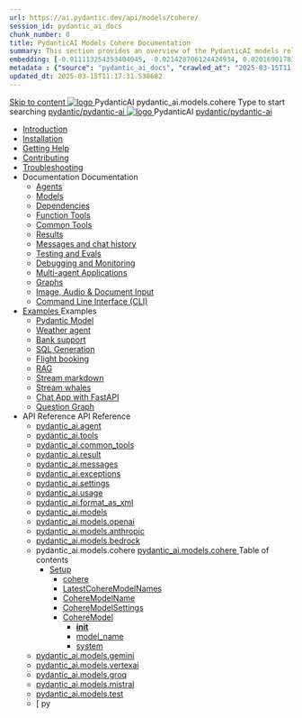```yaml
---
url: https://ai.pydantic.dev/api/models/cohere/
session_id: pydantic_ai_docs
chunk_number: 0
title: PydanticAI Models Cohere Documentation
summary: This section provides an overview of the PydanticAI models related to Cohere, directing users to relevant documentation and resources, including installation, help, contributing, and troubleshooting guidelines.
embedding: [-0.011113254353404045, -0.021428706124424934, 0.02016901783645153, 0.011582138948142529, 0.01811152510344982, 0.033199798315763474, -0.013800590299069881, 0.006151480134576559, 9.660894284024835e-05, 0.01640394702553749, 0.0047973147593438625, -0.08129191398620605, -0.01662789098918438, -0.029000835493206978, -0.015620141290128231, -0.018755367025732994, -0.024927841499447823, 0.009622622281312943, 0.015620141290128231, 0.04951976612210274, 0.021092789247632027, 0.0006285322015173733, 0.009979534894227982, 0.016459932550787926, 0.02306630089879036, 0.019245244562625885, -0.015718117356300354, 0.07826866209506989, 0.0019087784457951784, -0.03616706281900406, 0.04823208227753639, -0.013877571560442448, -0.021904587745666504, -0.00024931339430622756, -0.04417308792471886, -0.007929041050374508, -0.02475988306105137, 0.008474905975162983, -0.012121004983782768, 0.051535267382860184, 0.007684101350605488, -0.03980616480112076, 0.047420285642147064, 0.0017390702851116657, -0.05699392035603523, 0.0005847930442541838, -0.005175221245735884, 0.019973065704107285, 0.015228237956762314, 0.012960798107087612, -0.06343232840299606, -0.00015910131332930177, -0.02816104330122471, 0.0055181365460157394, -0.01566212996840477, -0.010483410209417343, -0.019637148827314377, 0.034795403480529785, -0.005486644338816404, -0.04733630642294884, 0.00513323163613677, -0.011645123362541199, 0.0026383481454104185, 0.04336128756403923, -0.040869902819395065, -0.01413650717586279, -0.06253655254840851, 0.005864551290869713, -0.04358523339033127, -0.00783806387335062, 0.02294033206999302, 0.05063948780298233, -0.052179109305143356, -0.03664294630289078, -0.019973065704107285, -0.03023253008723259, 0.005028257612138987, 0.08269157260656357, -0.010532397776842117, -0.024969831109046936, -0.0013130506267771125, 0.021666647866368294, 0.04590865597128868, -0.022436456754803658, -0.014192493632435799, -0.02063090354204178, -0.023654155433177948, 0.015424189157783985, -0.05184319242835045, -0.025571681559085846, -0.02260441519320011, -0.0037370766513049603, -0.021442702040076256, -0.016082026064395905, 0.08806624263525009, -0.015018289908766747, 0.013219733722507954, -0.02488585188984871, -0.004909287206828594, 0.03294786065816879, 0.005077245645225048, -0.04126180708408356, -0.06970278173685074, 0.04422907158732414, 0.04285741224884987, 0.0005707964883185923, 0.005077245645225048, -0.04215758293867111, -0.01462638657540083, 0.02733524702489376, -0.1029585599899292, -0.013016783632338047, -0.011449171230196953, -0.0044823926873505116, -0.060073159635066986, -0.01834946684539318, 0.00048769201384857297, 0.03230401873588562, -0.036474987864494324, -0.03303183987736702, -0.026075556874275208, -0.0026051064487546682, 0.039162322878837585, 0.031772151589393616, 0.03972218558192253, 0.016571905463933945, 0.009384681470692158, -0.03375966101884842, -0.05906540900468826, -0.05587419494986534, 0.013226732611656189, -0.0028447972144931555, 0.008474905975162983, -0.003385413670912385, -0.02257642149925232, -0.0009570135734975338, -0.03487938269972801, 0.0032839386258274317, -0.019497182220220566, 0.009678608737885952, 0.013821585103869438, -0.028720904141664505, 0.016711870208382607, 0.012407934293150902, -0.011260217987000942, 0.036614954471588135, -0.02877688966691494, -0.03434751555323601, -0.040729936212301254, 0.027363238856196404, 0.031044330447912216, -0.00045095107634551823, -0.019007304683327675, 0.005045753438025713, -0.03790263459086418, 0.01819550432264805, -0.0016909572295844555, 0.028608931228518486, -0.004093988332897425, -0.047084368765354156, -0.013989543542265892, 0.04946377873420715, -0.044620975852012634, -0.002479137387126684, -0.029644675552845, -0.01847543567419052, -0.08274755626916885, 0.001429396797902882, -0.0687510147690773, -0.05475447326898575, -0.009650615975260735, -0.001695331186056137, -0.04408910870552063, -0.006375425029546022, 0.020672893151640892, -0.03325578197836876, -0.028203032910823822, -0.020938826724886894, -0.04212959110736847, -0.017299726605415344, 0.0013506662799045444, -0.0067218393087387085, -0.04053398594260216, -0.01208601426333189, -0.018657390028238297, 0.012729855254292488, -0.007208219263702631, 0.010735347867012024, -0.014017537236213684, 0.06483197957277298, 0.011806082911789417, 0.014542407356202602, 0.06416014581918716, 0.04926782846450806, 0.01847543567419052, -0.054950423538684845, 0.03373166546225548, -0.018041541799902916, 0.017929570749402046, 0.0047728209756314754, -0.010833323933184147, -0.0033311769366264343, 0.03739875927567482, 0.012295962311327457, 0.005773573648184538, -0.03143623471260071, 0.01335270144045353, -0.01354165468364954, -0.036027099937200546, -0.00970660150051117, 0.03871443495154381, -0.05626609921455383, 0.022044554352760315, 0.016837840899825096, -0.0003623792144935578, -0.015886075794696808, -0.06567177176475525, -0.005399166140705347, -0.005486644338816404, 0.05523035302758217, -0.038798414170742035, 0.07334187626838684, 0.03731478005647659, 0.04543277621269226, -0.01881135255098343, 0.01122522633522749, 0.019749119877815247, -0.045824676752090454, 0.030204538255929947, 0.023360228165984154, 0.016193998977541924, -0.0014468925073742867, -0.011498158797621727, 0.0011590886861085892, 0.003056494751945138, -0.037230800837278366, 0.000986756174825132, -0.0130517752841115, 0.01785958744585514, -0.03219204768538475, -0.020784864202141762, -0.010994283482432365, -0.002213203115388751, 0.028496960178017616, 0.03681090474128723, 0.008117994293570518, 0.0005602990859188139, -0.03166017681360245, 0.013331706635653973, 0.03496336191892624, 0.07171828299760818, -0.010413426905870438, 0.023542184382677078, -0.0018440444255247712, -0.0026680908631533384, -0.029056821018457413, -0.044257067143917084, -0.01700579933822155, -0.040142081677913666, -0.029056821018457413, -0.027153290808200836, 0.021428706124424934, -0.026383481919765472, -0.020378965884447098, -0.005805065855383873, -0.0041219815611839294, -0.021890591830015182, 0.008537890389561653, -0.048763953149318695, -0.041597723960876465, 0.03325578197836876, 0.021918585523962975, 0.05472647771239281, -0.02466190606355667, -0.048400040715932846, 0.012911809608340263, -0.021806612610816956, 0.047924160957336426, 0.030064571648836136, 0.005630108993500471, 0.015158254653215408, 0.009286705404520035, 0.04386516287922859, 0.032024089246988297, -0.0016559659270569682, 0.04067395254969597, -0.011694110929965973, 0.005360675510019064, -0.013996542431414127, -0.011155243963003159, 0.05049952492117882, 0.004933780990540981, 0.026761388406157494, -0.042661458253860474, 0.02613154426217079, -0.04453699663281441, 0.06393620371818542, 0.003152721095830202, 0.05528634041547775, 0.016585901379585266, 0.04526481777429581, 0.007978028617799282, -0.012771844863891602, -0.013331706635653973, 0.010413426905870438, -0.009496653452515602, -0.018881335854530334, 0.0012666870607063174, 0.06606367975473404, -0.02268839441239834, -0.02417202852666378, 0.013275720179080963, 0.008076004683971405, -0.0332837775349617, -0.029000835493206978, -0.045964643359184265, 0.05450253561139107, -0.0009570135734975338, 0.04915585368871689, -0.001838795724324882, -0.04218557849526405, -0.06085696443915367, -0.005724585615098476, 0.006424412596970797, -0.046216581016778946, 0.00525570148602128, 0.0016218492528423667, -0.02271638810634613, -0.03739875927567482, -0.015998046845197678, 0.013870572671294212, -0.03146422654390335, -0.013317709788680077, 0.010735347867012024, 0.00437391921877861, -0.03812658041715622, -0.013695616275072098, 0.01578809879720211, 0.01128821074962616, 0.019721128046512604, -0.04285741224884987, -0.05486644431948662, -0.0270973052829504, -3.373385334271006e-05, -0.03762270510196686, 0.013702614232897758, 0.009734595194458961, 0.016333963721990585, -0.017145764082670212, -0.010406428948044777, 0.007915044203400612, -0.02089683711528778, 0.008789828047156334, 0.038434505462646484, -0.03801460936665535, 0.010007527656853199, 0.004163971170783043, -0.024200020357966423, 0.0235561802983284, 0.03571917489171028, -0.05525834858417511, -0.004968772176653147, -0.0007326314807869494, 0.01956716552376747, -0.006434909999370575, 0.012547899968922138, -0.014724361710250378, -0.003320679534226656, 0.0216386541724205, -0.007782077416777611, 0.0014075272483751178, -0.004632855299860239, -0.020910833030939102, -0.018909327685832977, -0.006805818527936935, -0.028692910447716713, -0.0005651103565469384, 0.015340209938585758, 0.005164723843336105, 0.016669880598783493, 0.04893191158771515, -0.019973065704107285, -0.012575892731547356, 0.019959069788455963, 0.048036132007837296, -0.0005484895082190633, -0.021470695734024048, 0.028636924922466278, -0.038434505462646484, 0.06416014581918716, 0.05872948840260506, -0.017089778557419777, 0.023990072309970856, -0.010350442491471767, 0.019735123962163925, 0.0012194487499073148, -0.003437900682911277, 0.01500429306179285, 0.044760942459106445, 0.032471977174282074, -0.0007046384271234274, -0.02197457104921341, -0.01638995110988617, 0.014430434443056583, -0.0012911809608340263, 0.02161066047847271, 0.0774848535656929, 0.03336775675415993, 0.040617965161800385, -0.000917648256290704, 0.03560720384120941, -0.019231248646974564, 0.022408463060855865, -0.02649545483291149, -0.04663647711277008, -0.03737076744437218, 0.012421931140124798, 0.022674398496747017, 0.03210806846618652, 0.03751073405146599, -0.03375966101884842, -0.10419026017189026, -0.04820409044623375, -0.020952822640538216, -0.05990520119667053, 0.0332837775349617, 0.02245045267045498, -0.05061149597167969, -0.00488479295745492, -0.04744827747344971, -0.011106256395578384, 0.03725879639387131, 0.07916443794965744, 0.0011477164225652814, 0.014374448917806149, -0.00970660150051117, -0.005521635990589857, 0.01918925903737545, 0.008103997446596622, -0.001777560799382627, 0.027013326063752174, -0.03787464275956154, -0.025109795853495598, -0.0014451429015025496, -0.01711777038872242, -0.010749343782663345, 0.01918925903737545, -0.036726925522089005, -0.03387163206934929, -0.02331823855638504, -0.0008288577082566917, -7.982402894413099e-05, 0.029784642159938812, 0.037230800837278366, 0.022394467145204544, -0.01895131729543209, 0.06063301861286163, -0.0065083918161690235, 0.09400077909231186, -0.011995036154985428, 0.035775162279605865, 0.02670540288090706, -0.03933028131723404, 0.03252796456217766, -0.0032192047219723463, -0.009979534894227982, 0.0024896347895264626, -0.020924830809235573, -0.01323373056948185, -0.01993107609450817, 0.028021076694130898, -0.07334187626838684, 0.0018003052100539207, -0.025403723120689392, 0.012379941530525684, -0.0241860244423151, 0.019091283902525902, 0.02295432798564434, -0.041121840476989746, -0.022548429667949677, -0.003112480975687504, -0.04310934990644455, -0.009223720990121365, 0.04140176996588707, -0.007866056635975838, 0.08045212179422379, -0.03154820576310158, -0.05111537128686905, 0.02706931158900261, 0.018797356635332108, -0.0008323568617925048, 0.008852812461555004, 0.04459298402070999, -0.01759365387260914, 0.02390609309077263, 0.007999023422598839, -0.020127028226852417, -0.026873361319303513, -0.015270227566361427, -0.030820384621620178, 0.02842697687447071, 0.008460910059511662, 0.011995036154985428, 0.04117782786488533, -0.011694110929965973, -0.006620364263653755, 0.008894802071154118, -0.00367409223690629, -0.013380694203078747, 0.04263346642255783, -0.038686443120241165, 0.021918585523962975, -0.00595202948898077, 0.03653097525238991, 0.035999104380607605, 0.024619916453957558, -0.010952293872833252, 0.032471977174282074, -0.007943037897348404, -0.012386939488351345, 0.03378765285015106, -0.035047341138124466, -0.016193998977541924, 0.013100762851536274, 0.001460889121517539, -0.009195728227496147, -0.04031004011631012, -0.029924606904387474, -0.02452194131910801, -0.016305971890687943, 0.00589254405349493, 0.0016795850824564695, -0.00525220250710845, -0.023990072309970856, -0.05156325921416283, 0.012631879188120365, 0.010483410209417343, 0.0011188485659658909, -0.019371213391423225, -0.027153290808200836, -0.011771092191338539, 0.015116265043616295, -0.03387163206934929, 0.009594629518687725, 0.009545641951262951, 0.03496336191892624, -0.007012267597019672, -0.003033750457689166, 0.01032244972884655, 0.04226955771446228, 0.07423765957355499, -0.02463391423225403, 0.03241598978638649, -0.022408463060855865, 0.021456697955727577, 0.02936474420130253, -0.030428482219576836, -0.0163759533315897, 0.04017007723450661, 0.019497182220220566, -0.0028990337159484625, -0.010343444533646107, 0.035047341138124466, 0.021554674953222275, -0.02681737393140793, 0.06964679062366486, 0.016795851290225983, -0.0021152275148779154, -0.027251267805695534, -0.02659342996776104, 0.009272709488868713, -0.026649415493011475, -0.0264674611389637, 0.011939050629734993, -0.006385922431945801, -0.0003361357084941119, -0.01904929429292679, 0.006557379849255085, -0.004317933227866888, -0.017551664263010025, -0.027881111949682236, -0.03311581909656525, -0.005105238873511553, 0.0048812939785420895, -0.048036132007837296, 0.03787464275956154, -0.013023782521486282, 0.028944848105311394, 0.014206490479409695, 0.028342997655272484, 0.027167288586497307, -0.02112078107893467, 0.014528410509228706, -0.010595382191240788, -0.017075780779123306, -0.0083699319511652, 0.041121840476989746, -0.007271203678101301, -0.03205208107829094, 0.036363016813993454, 0.01444443129003048, -0.02648145705461502, -0.009132743813097477, 0.029420731589198112, -0.015998046845197678, -0.019469190388917923, 0.030512461438775063, 0.011435174383223057, -0.026285504922270775, 0.01063037384301424, 0.004422907251864672, 0.005843556486070156, 0.018545418977737427, -0.04646851867437363, -0.015494171530008316, 0.029560696333646774, -0.05114336311817169, 0.015326213091611862, 0.06068900600075722, -0.03851848468184471, 0.026439467445015907, -0.01311475969851017, 0.025193775072693825, 0.003506133798509836, 0.017691629007458687, -0.021694639697670937, -0.007908046245574951, -0.039750177413225174, -0.035635195672512054, 0.003175465390086174, -0.04179367423057556, 0.0013900315389037132, 0.0016725867753848433, 0.015340209938585758, -0.020798861980438232, 0.023486196994781494, -0.0013069270644336939, -0.010721351020038128, 0.010525399819016457, -0.036251042038202286, 0.005728084594011307, 0.045124851167201996, -0.004937279969453812, -0.01882534846663475, 0.032248031347990036, -0.013345702551305294, 0.009881558828055859, 0.009125744923949242, -0.003553372109308839, -0.024983827024698257, 0.004720333963632584, -0.024591924622654915, 0.004118482582271099, -0.010042519308626652, 0.02732124924659729, -0.011197233572602272, -0.013135754503309727, -0.018671387806534767, -0.01506027951836586, 0.02526375837624073, -0.027167288586497307, -0.0017285728827118874, 0.025907598435878754, -0.029196785762906075, -0.021652650088071823, 0.01808353140950203, 0.05455851927399635, 0.0440051294863224, 0.013737605884671211, 0.004149974789470434, 0.011827077716588974, 0.02162465825676918, 0.02817503921687603, 0.037230800837278366, -0.009090754203498363, 0.0018492931267246604, 0.005336181726306677, -0.045348796993494034, -0.024731889367103577, 0.020812857896089554, -0.029000835493206978, 0.011022277176380157, -0.08711447566747665, 0.022422460839152336, 0.06505592912435532, -0.024074051529169083, 0.007439162116497755, 0.0051962160505354404, 0.008013020269572735, 0.03070841357111931, 0.017453687265515327, -0.010049517266452312, 0.001081232912838459, -0.000993754481896758, -0.0025841116439551115, -0.010728348977863789, -0.0025526194367557764, 0.017299726605415344, 0.0006823314470238984, -0.0942247211933136, -0.022030556574463844, -0.01462638657540083, -0.00142589770257473, -0.007299196440726519, -0.023360228165984154, -0.014948306605219841, 0.010609379038214684, 0.016613895073533058, 0.03535526618361473, -0.032248031347990036, -0.03361969441175461, 0.01917526312172413, -0.02720927819609642, 0.012162994593381882, -0.01323373056948185, -0.002865792019292712, 0.008048011921346188, 0.022044554352760315, 0.0006237209308892488, -0.03742675483226776, -0.03434751555323601, 0.012764845974743366, -0.012344949878752232, 0.00658537307754159, -0.0009998779278248549, -0.03233201056718826, -0.027027321979403496, 0.022394467145204544, -0.03650297969579697, -0.002829051110893488, 0.008509897626936436, -0.008964785374701023, -0.010406428948044777, -0.003385413670912385, -0.008880806155502796, 0.009629621170461178, -0.05788969621062279, 0.019861092790961266, -0.009034767746925354, 0.018433446064591408, -0.016823843121528625, -0.01591406762599945, 0.0016962059307843447, -0.0022971825674176216, -0.013191740959882736, -0.02828701213002205, 0.02866491861641407, 0.06791122257709503, -0.016543911769986153, 0.003462394466623664, -0.011673116125166416, 0.012330953031778336, -0.0029550199396908283, 0.0012850575149059296, -0.0005843556136824191, -0.03585914149880409, -0.004902288783341646, -0.006739335134625435, -0.021932581439614296, 0.012981792911887169, 0.018629398196935654, 0.00525220250710845, -0.02743322215974331, 0.04646851867437363, 0.004933780990540981, -0.005175221245735884, 0.018251489847898483, -0.01711777038872242, -0.0318281352519989, -0.02417202852666378, 0.0048742955550551414, -5.822780076414347e-05, -0.016809847205877304, 0.025305747985839844, 0.026649415493011475, -0.036614954471588135, 0.010882311500608921, -0.004667846951633692, 0.003614607034251094, -0.014122511260211468, -0.013646628707647324, -0.016963809728622437, 0.01602604053914547, -0.0013331705704331398, -0.010931299068033695, -0.01592806540429592, 0.007278201635926962, -0.04599263519048691, -0.021036801859736443, -0.03739875927567482, -0.03863045573234558, -0.0033381753601133823, 0.020588913932442665, 0.004877794999629259, 0.02123275399208069, -0.013380694203078747, -0.009223720990121365, -0.088402159512043, -0.017565660178661346, 0.007614118978381157, 0.0009683857206255198, 0.049967654049396515, -0.008243963122367859, 0.007089248392730951, 0.03277990221977234, 0.0026051064487546682, -0.02075687237083912, -0.01221198309212923, -0.01081932708621025, -0.009265710599720478, -0.0006088495720177889, 0.024843862280249596, -0.007460156921297312, 0.006788322702050209, -0.010602380149066448, 0.03535526618361473, 0.0025193775072693825, -0.009006774984300137, 0.009804577566683292, 0.030148550868034363, 0.028832877054810524, -0.05038755014538765, -0.0008367307600565255, -0.01464038249105215, 0.021078791469335556, 0.0022954328451305628, 0.0020837350748479366, -0.03835052624344826, -0.0292807649821043, -0.021176768466830254, 0.03555121645331383, -0.004135977942496538, 0.030680419877171516, 0.0117780901491642, 0.01941320300102234, 0.005063249263912439, -0.01354165468364954, 0.010147493332624435, -0.02936474420130253, -0.00025937342434190214, 0.022380471229553223, 0.0041534737683832645, 0.01081232912838459, 0.009510650299489498, 0.004660848528146744, -0.01395455189049244, 0.011624128557741642, 0.004240952432155609, 0.026691405102610588, 0.013331706635653973, 0.045712705701589584, 0.025431716814637184, 0.031772151589393616, -0.044033121317625046, 0.019287234172225, -0.015704119578003883, -0.013457675464451313, 0.003642600029706955, -0.011610131710767746, 0.012016030959784985, 0.009426671080291271, -0.022744379937648773, -0.00905576255172491, -0.024451958015561104, 0.021204760298132896, -0.01566212996840477, 0.00021989879314787686, -0.015438186004757881, 0.011183236725628376, -0.002220201538875699, -0.036586958914995193, -0.018629398196935654, 0.03496336191892624, -0.00026921473909169436, 0.02113477885723114, -0.011953046545386314, -0.03180014342069626, 0.03185613080859184, -0.0245499350130558, -0.005497141741216183, 0.04103786125779152, -0.030988343060016632, 0.007992025464773178, -0.020378965884447098, -0.03501934930682182, 0.009979534894227982, -0.008173980750143528, 0.015242233872413635, -0.02877688966691494, 0.007397172506898642, -0.0008975282544270158, -0.016417942941188812, 0.021400712430477142, -0.004485891666263342, 0.012225979007780552, 0.008775832131505013, 0.01342268381267786, 0.019875088706612587, 0.016096023842692375, 0.009090754203498363, 0.03532727062702179, -0.002853544894605875, 0.023136284202337265, -0.020938826724886894, -0.03412356972694397, 0.008194975554943085, 0.053018901497125626, 0.0031072322744876146, 0.02572564408183098, -0.018867338076233864, -0.014906316995620728, -0.012135001830756664, -0.031520213931798935, 0.04672045633196831, 0.006427912041544914, -0.04823208227753639, 0.0034798902925103903, 0.01977711357176304, -0.02343021146953106, 0.002066239481791854, 0.025347737595438957, -0.005238205660134554, -0.0023234260734170675, -0.023528186604380608, 0.034319519996643066, -0.024801872670650482, 0.010112501680850983, 0.023122286424040794, 0.015382199548184872, -0.0318281352519989, 0.04926782846450806, -0.004349425435066223, -0.03157619759440422, 0.03339574858546257, -0.031128309667110443, 0.005514637567102909, -0.0025631168391555548, 0.009622622281312943, -0.011484162881970406, 0.010273462161421776, -0.02768515981733799, -0.03958221897482872, 0.011386186815798283, -0.021526681259274483, -0.021820608526468277, 0.006872301921248436, -0.010098504833877087, 0.028720904141664505, -0.029084814712405205, -0.004506886471062899, 0.01652991585433483, -0.005465649534016848, 0.016487926244735718, -0.01469636894762516, -0.0478401817381382, -0.006497894413769245, -0.014213488437235355, -0.02503981441259384, 0.03949823975563049, -0.011813081800937653, -0.037706684321165085, 0.025907598435878754, -0.01026646327227354, -0.008090001530945301, -0.016599899157881737, 0.015200244262814522, 0.004314434248954058, -0.008761835284531116, 0.005077245645225048, 0.02197457104921341, 0.029448723420500755, 0.03571917489171028, 0.08672257512807846, 0.009909551590681076, -0.002384660765528679, -0.020238999277353287, 0.026425471529364586, -0.014276472851634026, -0.006879300344735384, -0.01759365387260914, 0.010000529699027538, 0.02270239032804966, 0.002834299812093377, -0.008635866455733776, -0.005490143783390522, -0.008041013032197952, 0.009258712641894817, 0.06287246942520142, 0.010623374953866005, -0.025417720898985863, 0.04518083855509758, -0.0007378801819868386, -0.026047565042972565, 0.02453593723475933, -0.005381670314818621, -0.007691099774092436, 0.010665364563465118, 0.006039507687091827, 0.014052527956664562, 0.021960575133562088, -0.0023146781604737043, -0.004923283588141203, 0.020476941019296646, -0.014416438527405262, -0.02439597249031067, 0.016361957415938377, 0.006151480134576559, -0.012624881230294704, -0.014430434443056583, -0.0009482657187618315, -0.007117241621017456, -0.01286981999874115, 0.01627797819674015, -0.002454643603414297, 0.00887380726635456, -0.010903306305408478, -0.014332459308207035, 0.007740087807178497, -0.015144258737564087, -0.02902882732450962, -0.00288503710180521, 0.0075931241735816, 0.01930123195052147, 0.012778842821717262, -0.0049127861857414246, 0.011911056935787201, 0.010623374953866005, -0.0035376260057091713, 0.012330953031778336, -0.0028447972144931555, -0.004317933227866888, 0.033339761197566986, -0.02042095549404621, 0.015970055013895035, 0.013345702551305294, 0.010182484053075314, -0.015844086185097694, -0.0029007834382355213, 0.03762270510196686, -0.01967913843691349, -0.010301454924046993, -0.00323145161382854, -0.002794059691950679, 0.02950471080839634, 0.0440051294863224, 0.020127028226852417, -0.026285504922270775, 0.0008205472840927541, 0.009328695014119148, 0.015942061319947243, -0.01993107609450817, 0.02453593723475933, -0.0038595465011894703, 0.02284235693514347, 0.006008015479892492, 0.016963809728622437, -0.0018772862385958433, -0.014948306605219841, 0.06427212059497833, -0.006270451005548239, -0.013562649488449097, -0.0033101821318268776, -0.038182567805051804, 0.0041464753448963165, 0.019329223781824112, 0.02537573128938675, 0.01762164570391178, -0.008978781290352345, 0.026761388406157494, -0.0008957787067629397, 0.010021524503827095, -0.022548429667949677, -0.003828054293990135, -0.009489655494689941, -0.01869937963783741, -0.0016717120306566358, 0.0015256230253726244, -0.02380811795592308, 0.020574916154146194, -0.004489390645176172, 0.008516895584762096, 0.018979310989379883, -0.01783159375190735, -0.009167734533548355, -0.03070841357111931, -0.001721574692055583, -0.01676785759627819, -0.000647777458652854, -0.0005550503847189248, -0.005108737852424383, -0.014220486395061016, 0.002507130615413189, 0.00892279576510191, 0.0074741533026099205, -0.0019140271469950676, 0.000960512668825686, -0.03622305020689964, 0.024074051529169083, 0.015634138137102127, 0.007054257206618786, -0.003558620810508728, 0.010903306305408478, 0.009349689818918705, 0.013380694203078747, -0.09108949452638626, 0.03277990221977234, -0.016361957415938377, -0.05265498906373978, -0.005290692672133446, 0.03378765285015106, 0.012624881230294704, -0.008971783332526684, 0.001754816505126655, -0.03185613080859184, -0.0202809888869524, -0.029308758676052094, -0.012463920749723911, 0.013870572671294212, 0.04593665152788162, 0.015242233872413635, 0.013275720179080963, -0.002274438040331006, -0.04333329573273659, -0.005444654729217291, 0.004800813738256693, 0.0005786695401184261, -0.030764399096369743, -0.008152985945343971, 0.014682372100651264, 0.003821055870503187, 0.01007751002907753, -0.04369720444083214, 0.008572882041335106, -0.08050811290740967, 0.009783582761883736, -0.010651368647813797, -0.03641900047659874, 0.023276248946785927, -0.011309205554425716, -0.023766128346323967, -0.014556403271853924, 0.0062774489633738995, -0.006186471786350012, 0.015494171530008316, -0.00874084047973156, 0.007537137717008591, -0.026649415493011475, 0.08392326533794403, -0.001005126629024744, -0.03851848468184471, 0.020252997055649757, 0.008901800960302353, 0.004464896861463785, 0.012498912401497364, 0.015480175614356995, -0.008194975554943085, -0.046832431107759476, -0.00595202948898077, 0.025795627385377884, 0.01419949159026146, 0.00032913743052631617, 0.016445936635136604, -0.0067148408852517605, 0.015494171530008316, 0.0006709592416882515, 0.031240282580256462, 0.011750097386538982, 0.015158254653215408, -0.0038700439035892487, -0.04235353693366051, -0.0264674611389637, 0.009783582761883736, -0.004321432206779718, 0.03059644065797329, -0.024871855974197388, 0.0019577662460505962, 0.035159312188625336, 0.023164277896285057, -0.019161265343427658, -0.024200020357966423, 0.003695087041705847, -0.023850107565522194, 0.029476717114448547, -0.013968548737466335, 0.0015326213324442506, 0.0011643373873084784, -0.010945295915007591, 0.032835885882377625, -0.00036434747744351625, -0.012176991440355778, -0.007936039008200169, 0.0210088100284338, 0.017061784863471985, 0.016082026064395905, -0.017439691349864006, -0.01413650717586279, 0.017761612311005592, -0.019497182220220566, 0.020812857896089554, 0.011498158797621727, -0.0008306073141284287, -0.019259242340922356, -0.012372943572700024, -0.00582955963909626, 0.0774848535656929, 0.036754921078681946, 0.019651144742965698, -0.02842697687447071, 0.023612165823578835, -0.0025316246319562197, 0.027895107865333557, -0.016921820119023323, -0.04165370762348175, -0.0070437598042190075, 0.006116488948464394, 0.015032285824418068, 0.036614954471588135, -0.013772597536444664, 0.004167470149695873, 0.011918055824935436, -0.012974794022738934, 0.012002035044133663, 0.00880382489413023, -0.023108290508389473, 0.002130973618477583, 0.020616905763745308, 0.01604003645479679, 0.0051962160505354404, -0.004324931651353836, -0.006336934398859739, 0.019987061619758606, -0.029924606904387474, -0.040030110627412796, 0.02732124924659729, 0.006266951560974121, -0.03185613080859184, 0.01444443129003048, 0.0019087784457951784, 0.018853342160582542, -0.0014372698497027159, 0.004524382296949625, 0.021428706124424934, 0.020071040838956833, -0.006221462972462177, 0.004940779414027929, -0.005220710299909115, 0.03885440155863762, 0.008761835284531116, 0.027237270027399063, -0.030148550868034363, 0.006158478558063507, -0.03667093813419342, -0.0231922697275877, 0.00285179540514946, -0.0006416539545170963, -0.019021300598978996, 0.023500194773077965, 0.046440526843070984, 0.012596887536346912, 0.02427000366151333, 0.006620364263653755, -0.013471671380102634, 0.0052032144740223885, 0.018769362941384315, -0.01419949159026146, -0.0249138455837965, -0.014962303452193737, 0.024955835193395615, -0.03997412323951721, -0.0148223377764225, -0.009804577566683292, 0.018755367025732994, 0.010672363452613354, -0.0134156858548522, -0.02440996840596199, -0.00983257032930851, -0.008908798918128014, -0.02613154426217079, 0.03555121645331383, 0.01487832423299551, -0.010707354173064232, -0.011281212791800499, -0.0009377683163620532, 0.015340209938585758, -0.0057630762457847595, -0.029840627685189247, 0.020085038617253304, -0.0011757095344364643, 0.028217028826475143, 0.009720598347485065, -0.0004868172400165349, 0.01419949159026146, 0.0010593632468953729, -0.0026873359456658363, 0.0008056759252212942, -0.020183013752102852, 0.017565660178661346, 0.007439162116497755, -0.030792392790317535, 0.022730384021997452, 0.00868485402315855, -0.004499888047575951, -0.0420176200568676, 0.021932581439614296, -0.01980510726571083, -0.01944119669497013, -0.004513884894549847, 0.006420913618057966, 0.0029042824171483517, -0.028440972790122032, -0.02099481225013733, 0.01652991585433483, 0.007586125750094652, 0.0014538908144459128, -0.002300681546330452, 0.011260217987000942, 0.00802701711654663, 0.01379359234124422, -0.0216386541724205, -0.01037843618541956, 0.025781629607081413, 0.005959027912467718, -0.03280789405107498, -0.00905576255172491, -0.003535876516252756, 0.013898566365242004, -0.007628115359693766, -0.024381976574659348, 0.0012990540126338601, 0.018797356635332108, -0.0077050961554050446, -0.016082026064395905, -0.013324707746505737, -0.025067806243896484, -0.001340168877504766, 0.0075931241735816, -0.02632749453186989, -0.021036801859736443, 0.014766352251172066, -0.0029935103375464678, 0.009251714684069157, -0.004041501320898533, 0.03840650990605354, 0.0007658732938580215, -0.013373696245253086, 0.01844744198024273, 0.015284223482012749, -0.011883064173161983, 0.015956057235598564, 0.028510956093668938, -0.02404605969786644, -0.0220025647431612, 0.009433669038116932, 0.012239975854754448, 0.01651591993868351, -0.0202809888869524, -0.006161977536976337, 0.004842803347855806, -0.0010873563587665558, -0.003495636396110058, 0.008320944383740425, 0.009384681470692158, 0.014472424052655697, 0.001327047124505043, 0.02151268534362316, 0.027531197294592857, -0.032975852489471436, -0.01931522786617279, 0.015970055013895035, 0.011911056935787201, -0.01638995110988617, 0.018783358857035637, 0.01475235540419817, 0.0026051064487546682, -0.015102269127964973, -0.011827077716588974, 0.05467049404978752, 0.03244398534297943, -0.024256007745862007, 0.0010803580516949296, -0.005245204083621502, -0.018629398196935654, -0.02515178546309471, -0.03378765285015106, 0.005465649534016848, 0.011449171230196953, 0.01531221717596054, -0.01159613486379385, 0.006676350720226765, 0.005913538858294487, 0.010679361410439014, -0.03423554077744484, -0.014332459308207035, 0.003411657176911831, 0.008852812461555004, -0.026565436273813248, 0.022422460839152336, 0.0072362120263278484, 0.02830100804567337, -0.009545641951262951, -0.02296832576394081, 0.004520882852375507, -0.05097540467977524, -0.025697650387883186, 0.01178508810698986, -0.022996317595243454, 0.00740417093038559, -0.046692464500665665, 0.017943566665053368, 0.018013549968600273, -0.011736100539565086, 0.018545418977737427, 0.02099481225013733, -0.0463845394551754, -0.006735835690051317, -0.03325578197836876, -0.026453465223312378, 0.026033567264676094, 0.028217028826475143, -0.013436680659651756, -0.005542630795389414, -0.0017364459345117211, 0.012834829278290272, -0.009454663842916489, 0.008915796875953674, -0.012666870839893818, -0.043669212609529495, 0.009006774984300137, 0.0003413844096940011, -0.0013340454315766692, -0.015340209938585758, 0.012729855254292488, 0.01930123195052147, 0.018769362941384315, -0.004762323573231697, 0.03350771963596344, 0.008055009879171848, 0.07076651602983475, 0.0016970806755125523, 0.030064571648836136, -0.005994019098579884, -0.0013182993279770017, 0.039274297654628754, 0.0005655477871187031, 0.006270451005548239, 0.00215546740218997, 0.008817821741104126, -0.0005484895082190633, -0.03062443435192108, 0.01701979525387287, 0.004324931651353836, 0.020378965884447098, 0.014290469698607922, 0.014416438527405262, 0.031884122639894485, -0.03863045573234558, 0.03924630209803581, 0.014290469698607922, -0.004051998723298311, -0.012253972701728344, -0.013842579908668995, 0.01650192216038704, 0.02755919098854065, -0.008880806155502796, 0.013513660989701748, -0.022856352850794792, -0.016683878377079964, 0.0030704913660883904, -0.0245499350130558, 0.01676785759627819, 0.010602380149066448, 0.003677591448649764, 0.03459945321083069, -0.030512461438775063, 0.0010453667491674423, 0.028594935312867165, 0.006203967146575451, 0.015984050929546356, -0.0051122368313372135, 0.04540478065609932, 0.008474905975162983, 0.009223720990121365, -0.02102280594408512, 0.00027293257880955935, 0.010952293872833252, 0.014556403271853924, 0.004863798152655363, -0.03146422654390335, 0.01626398228108883, -0.004937279969453812, -0.003957522101700306, -0.005850554443895817, -0.0029952600598335266, 0.019875088706612587, 0.008572882041335106, -0.006991272792220116, 0.01785958744585514, 0.0033924118615686893, 0.008397925645112991, 0.03776267170906067, 0.0020802360959351063, -0.00753013975918293, 0.003607608610764146, -0.024116041138768196, 0.006452405825257301, -0.031016336753964424, 0.0019962568767368793, -0.0013130506267771125, -0.023528186604380608, 0.015466178767383099, 0.014248480089008808, -0.011792086996138096, 0.0342075489461422, -0.00537817133590579, -0.043165337294340134, -0.009321697056293488, 0.008572882041335106, 0.021414708346128464, 0.004849801771342754, 0.037090837955474854, -0.0007186349248513579, -0.01196704339236021, -0.01797156035900116, -0.014360452070832253, 0.02210053987801075, 0.007320191245526075, -0.023766128346323967, 0.03387163206934929, -0.03227602690458298, 0.018657390028238297, 0.014486420899629593, 0.00040436885319650173, -0.005392167717218399, 0.007733089383691549, -0.005833059083670378, -0.008838816545903683]
metadata : {"source": "pydantic_ai_docs", "crawled_at": "2025-03-15T11:17:31.538682", "url_path": "/api/models/cohere/", "chunk_size": 5000}
updated_dt: 2025-03-15T11:17:31.538682
---
```

[ Skip to content ](https://ai.pydantic.dev/api/models/cohere/#pydantic_aimodelscohere)
[ ![logo](https://ai.pydantic.dev/img/logo-white.svg) ](https://ai.pydantic.dev/ "PydanticAI")
PydanticAI 
pydantic_ai.models.cohere 
Type to start searching
[ pydantic/pydantic-ai  ](https://github.com/pydantic/pydantic-ai "Go to repository")
[ ![logo](https://ai.pydantic.dev/img/logo-white.svg) ](https://ai.pydantic.dev/ "PydanticAI") PydanticAI 
[ pydantic/pydantic-ai  ](https://github.com/pydantic/pydantic-ai "Go to repository")
  * [ Introduction  ](https://ai.pydantic.dev/)
  * [ Installation  ](https://ai.pydantic.dev/install/)
  * [ Getting Help  ](https://ai.pydantic.dev/help/)
  * [ Contributing  ](https://ai.pydantic.dev/contributing/)
  * [ Troubleshooting  ](https://ai.pydantic.dev/troubleshooting/)
  * Documentation  Documentation 
    * [ Agents  ](https://ai.pydantic.dev/agents/)
    * [ Models  ](https://ai.pydantic.dev/models/)
    * [ Dependencies  ](https://ai.pydantic.dev/dependencies/)
    * [ Function Tools  ](https://ai.pydantic.dev/tools/)
    * [ Common Tools  ](https://ai.pydantic.dev/common_tools/)
    * [ Results  ](https://ai.pydantic.dev/results/)
    * [ Messages and chat history  ](https://ai.pydantic.dev/message-history/)
    * [ Testing and Evals  ](https://ai.pydantic.dev/testing-evals/)
    * [ Debugging and Monitoring  ](https://ai.pydantic.dev/logfire/)
    * [ Multi-agent Applications  ](https://ai.pydantic.dev/multi-agent-applications/)
    * [ Graphs  ](https://ai.pydantic.dev/graph/)
    * [ Image, Audio & Document Input  ](https://ai.pydantic.dev/input/)
    * [ Command Line Interface (CLI)  ](https://ai.pydantic.dev/cli/)
  * [ Examples  ](https://ai.pydantic.dev/examples/)
Examples 
    * [ Pydantic Model  ](https://ai.pydantic.dev/examples/pydantic-model/)
    * [ Weather agent  ](https://ai.pydantic.dev/examples/weather-agent/)
    * [ Bank support  ](https://ai.pydantic.dev/examples/bank-support/)
    * [ SQL Generation  ](https://ai.pydantic.dev/examples/sql-gen/)
    * [ Flight booking  ](https://ai.pydantic.dev/examples/flight-booking/)
    * [ RAG  ](https://ai.pydantic.dev/examples/rag/)
    * [ Stream markdown  ](https://ai.pydantic.dev/examples/stream-markdown/)
    * [ Stream whales  ](https://ai.pydantic.dev/examples/stream-whales/)
    * [ Chat App with FastAPI  ](https://ai.pydantic.dev/examples/chat-app/)
    * [ Question Graph  ](https://ai.pydantic.dev/examples/question-graph/)
  * API Reference  API Reference 
    * [ pydantic_ai.agent  ](https://ai.pydantic.dev/api/agent/)
    * [ pydantic_ai.tools  ](https://ai.pydantic.dev/api/tools/)
    * [ pydantic_ai.common_tools  ](https://ai.pydantic.dev/api/common_tools/)
    * [ pydantic_ai.result  ](https://ai.pydantic.dev/api/result/)
    * [ pydantic_ai.messages  ](https://ai.pydantic.dev/api/messages/)
    * [ pydantic_ai.exceptions  ](https://ai.pydantic.dev/api/exceptions/)
    * [ pydantic_ai.settings  ](https://ai.pydantic.dev/api/settings/)
    * [ pydantic_ai.usage  ](https://ai.pydantic.dev/api/usage/)
    * [ pydantic_ai.format_as_xml  ](https://ai.pydantic.dev/api/format_as_xml/)
    * [ pydantic_ai.models  ](https://ai.pydantic.dev/api/models/base/)
    * [ pydantic_ai.models.openai  ](https://ai.pydantic.dev/api/models/openai/)
    * [ pydantic_ai.models.anthropic  ](https://ai.pydantic.dev/api/models/anthropic/)
    * [ pydantic_ai.models.bedrock  ](https://ai.pydantic.dev/api/models/bedrock/)
    * pydantic_ai.models.cohere  [ pydantic_ai.models.cohere  ](https://ai.pydantic.dev/api/models/cohere/) Table of contents 
      * [ Setup  ](https://ai.pydantic.dev/api/models/cohere/#setup)
        * [ cohere  ](https://ai.pydantic.dev/api/models/cohere/#pydantic_ai.models.cohere)
        * [ LatestCohereModelNames  ](https://ai.pydantic.dev/api/models/cohere/#pydantic_ai.models.cohere.LatestCohereModelNames)
        * [ CohereModelName  ](https://ai.pydantic.dev/api/models/cohere/#pydantic_ai.models.cohere.CohereModelName)
        * [ CohereModelSettings  ](https://ai.pydantic.dev/api/models/cohere/#pydantic_ai.models.cohere.CohereModelSettings)
        * [ CohereModel  ](https://ai.pydantic.dev/api/models/cohere/#pydantic_ai.models.cohere.CohereModel)
          * [ __init__  ](https://ai.pydantic.dev/api/models/cohere/#pydantic_ai.models.cohere.CohereModel.__init__)
          * [ model_name  ](https://ai.pydantic.dev/api/models/cohere/#pydantic_ai.models.cohere.CohereModel.model_name)
          * [ system  ](https://ai.pydantic.dev/api/models/cohere/#pydantic_ai.models.cohere.CohereModel.system)
    * [ pydantic_ai.models.gemini  ](https://ai.pydantic.dev/api/models/gemini/)
    * [ pydantic_ai.models.vertexai  ](https://ai.pydantic.dev/api/models/vertexai/)
    * [ pydantic_ai.models.groq  ](https://ai.pydantic.dev/api/models/groq/)
    * [ pydantic_ai.models.mistral  ](https://ai.pydantic.dev/api/models/mistral/)
    * [ pydantic_ai.models.test  ](https://ai.pydantic.dev/api/models/test/)
    * [ py